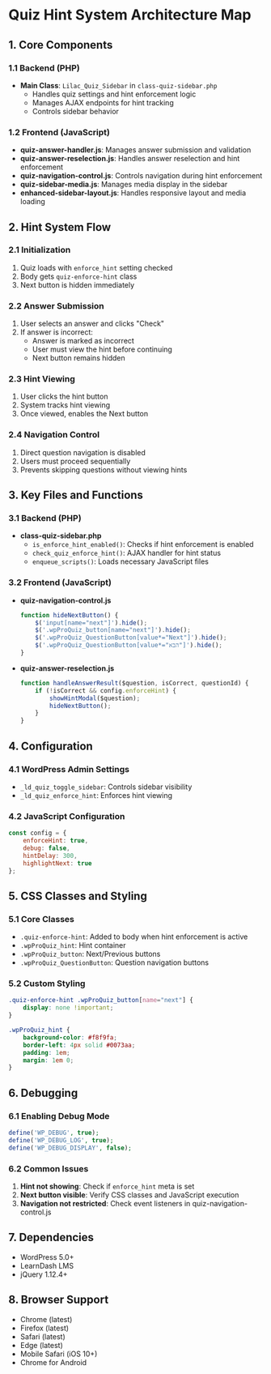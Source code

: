 # Quiz Hint System Architecture Map

## 1. Core Components

### 1.1 Backend (PHP)
- **Main Class**: `Lilac_Quiz_Sidebar` in `class-quiz-sidebar.php`
  - Handles quiz settings and hint enforcement logic
  - Manages AJAX endpoints for hint tracking
  - Controls sidebar behavior

### 1.2 Frontend (JavaScript)
- **quiz-answer-handler.js**: Manages answer submission and validation
- **quiz-answer-reselection.js**: Handles answer reselection and hint enforcement
- **quiz-navigation-control.js**: Controls navigation during hint enforcement
- **quiz-sidebar-media.js**: Manages media display in the sidebar
- **enhanced-sidebar-layout.js**: Handles responsive layout and media loading

## 2. Hint System Flow

### 2.1 Initialization
1. Quiz loads with `enforce_hint` setting checked
2. Body gets `quiz-enforce-hint` class
3. Next button is hidden immediately

### 2.2 Answer Submission
1. User selects an answer and clicks "Check"
2. If answer is incorrect:
   - Answer is marked as incorrect
   - User must view the hint before continuing
   - Next button remains hidden

### 2.3 Hint Viewing
1. User clicks the hint button
2. System tracks hint viewing
3. Once viewed, enables the Next button

### 2.4 Navigation Control
1. Direct question navigation is disabled
2. Users must proceed sequentially
3. Prevents skipping questions without viewing hints

## 3. Key Files and Functions

### 3.1 Backend (PHP)
- **class-quiz-sidebar.php**
  - `is_enforce_hint_enabled()`: Checks if hint enforcement is enabled
  - `check_quiz_enforce_hint()`: AJAX handler for hint status
  - `enqueue_scripts()`: Loads necessary JavaScript files

### 3.2 Frontend (JavaScript)
- **quiz-navigation-control.js**
  ```javascript
  function hideNextButton() {
      $('input[name="next"]').hide();
      $('.wpProQuiz_button[name="next"]').hide();
      $('.wpProQuiz_QuestionButton[value*="Next"]').hide();
      $('.wpProQuiz_QuestionButton[value*="הבא"]').hide();
  }
  ```

- **quiz-answer-reselection.js**
  ```javascript
  function handleAnswerResult($question, isCorrect, questionId) {
      if (!isCorrect && config.enforceHint) {
          showHintModal($question);
          hideNextButton();
      }
  }
  ```

## 4. Configuration

### 4.1 WordPress Admin Settings
- `_ld_quiz_toggle_sidebar`: Controls sidebar visibility
- `_ld_quiz_enforce_hint`: Enforces hint viewing

### 4.2 JavaScript Configuration
```javascript
const config = {
    enforceHint: true,
    debug: false,
    hintDelay: 300,
    highlightNext: true
};
```

## 5. CSS Classes and Styling

### 5.1 Core Classes
- `.quiz-enforce-hint`: Added to body when hint enforcement is active
- `.wpProQuiz_hint`: Hint container
- `.wpProQuiz_button`: Next/Previous buttons
- `.wpProQuiz_QuestionButton`: Question navigation buttons

### 5.2 Custom Styling
```css
.quiz-enforce-hint .wpProQuiz_button[name="next"] {
    display: none !important;
}

.wpProQuiz_hint {
    background-color: #f8f9fa;
    border-left: 4px solid #0073aa;
    padding: 1em;
    margin: 1em 0;
}
```

## 6. Debugging

### 6.1 Enabling Debug Mode
```php
define('WP_DEBUG', true);
define('WP_DEBUG_LOG', true);
define('WP_DEBUG_DISPLAY', false);
```

### 6.2 Common Issues
1. **Hint not showing**: Check if `enforce_hint` meta is set
2. **Next button visible**: Verify CSS classes and JavaScript execution
3. **Navigation not restricted**: Check event listeners in quiz-navigation-control.js

## 7. Dependencies
- WordPress 5.0+
- LearnDash LMS
- jQuery 1.12.4+

## 8. Browser Support
- Chrome (latest)
- Firefox (latest)
- Safari (latest)
- Edge (latest)
- Mobile Safari (iOS 10+)
- Chrome for Android
